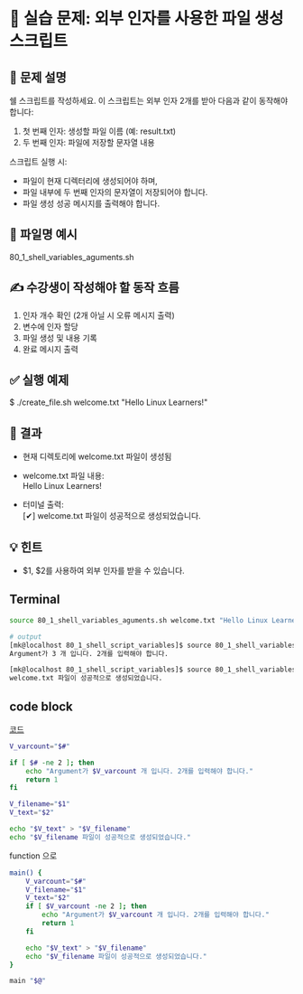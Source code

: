 # 🧪 실습 문제: 외부 인자를 사용한 파일 생성 스크립트

## 📘 문제 설명

쉘 스크립트를 작성하세요. 이 스크립트는 외부 인자 2개를 받아 다음과 같이 동작해야 합니다:

1. 첫 번째 인자: 생성할 파일 이름 (예: result.txt)  
2. 두 번째 인자: 파일에 저장할 문자열 내용  

스크립트 실행 시:

- 파일이 현재 디렉터리에 생성되어야 하며,  
- 파일 내부에 두 번째 인자의 문자열이 저장되어야 합니다.  
- 파일 생성 성공 메시지를 출력해야 합니다.  


## 📄 파일명 예시

80_1_shell_variables_aguments.sh


## ✍️ 수강생이 작성해야 할 동작 흐름

1. 인자 개수 확인 (2개 아닐 시 오류 메시지 출력)  
2. 변수에 인자 할당  
3. 파일 생성 및 내용 기록  
4. 완료 메시지 출력  

## ✅ 실행 예제

$ ./create_file.sh welcome.txt "Hello Linux Learners!"

## 📂 결과

- 현재 디렉토리에 welcome.txt 파일이 생성됨  
- welcome.txt 파일 내용:  
    Hello Linux Learners!

- 터미널 출력:  
    [✔] welcome.txt 파일이 성공적으로 생성되었습니다.

## 💡 힌트

- $1, $2를 사용하여 외부 인자를 받을 수 있습니다.

## Terminal

```bash
source 80_1_shell_variables_aguments.sh welcome.txt "Hello Linux Learners!"

# output
[mk@localhost 80_1_shell_script_variables]$ source 80_1_shell_variables_aguments.sh welcome.txt "Hello Linux Learners!" arguments
Argument가 3 개 입니다. 2개를 입력해야 합니다.

[mk@localhost 80_1_shell_script_variables]$ source 80_1_shell_variables_aguments.sh welcome.txt "Hello Linux Learners!"
welcome.txt 파일이 성공적으로 생성되었습니다.
```

## code block

[코드](/codes/quests/file/80_1_shell_variables_aguments.sh)

```bash
V_varcount="$#"

if [ $# -ne 2 ]; then
    echo "Argument가 $V_varcount 개 입니다. 2개를 입력해야 합니다."
    return 1
fi

V_filename="$1"
V_text="$2"

echo "$V_text" > "$V_filename"
echo "$V_filename 파일이 성공적으로 생성되었습니다."
```

function 으로
```bash
main() {
    V_varcount="$#"
    V_filename="$1"
    V_text="$2"
    if [ $V_varcount -ne 2 ]; then
        echo "Argument가 $V_varcount 개 입니다. 2개를 입력해야 합니다."
        return 1
    fi

    echo "$V_text" > "$V_filename"
    echo "$V_filename 파일이 성공적으로 생성되었습니다."
}

main "$@"
```